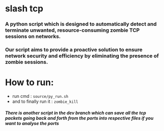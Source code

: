 # slash tcp


### A python script which is designed to automatically detect and terminate unwanted, resource-consuming zombie TCP sessions on networks. 

### Our script aims to provide a proactive solution to ensure network security and efficiency by eliminating the presence of zombie sessions.

# How to run:

* run cmd : ```source/py_run.sh```
*  and to finally run it : ```zombie_kill```

##### There is another script in the dev branch which can save all the tcp packets going back and forth from the ports into respective files if you want to analyse the ports
